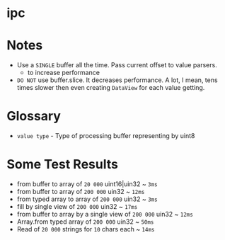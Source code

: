 # ipc

# Notes
- Use a `SINGLE` buffer all the time. Pass current offset to value parsers.
    - to increase performance
- `DO NOT` use buffer.slice. It decreases performance. A lot, I mean, tens times slower then even creating `DataView` for each value getting.

# Glossary
- `value type` - Type of processing buffer representing by uint8

# Some Test Results
- from buffer to array of `20 000` uint16|uin32 ~ `3ms`
- from buffer to array of `200 000` uin32 ~ `12ms`
- from typed array to array of `200 000` uin32 ~ `3ms`
- fill by single view of `200 000` uin32 ~ `17ms`
- from buffer to array by a single view of `200 000` uin32 ~ `12ms`
- Array.from typed array of `200 000` uin32 ~ `50ms`
- Read of `20 000` strings for `10` chars each ~ `14ms`
